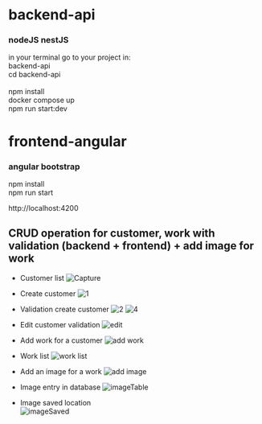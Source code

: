 # backend-api </br>
### nodeJS nestJS </br>

in your terminal go to your project in: </br>
backend-api </br>
cd backend-api </br> <br>
npm install </br>
docker compose up </br>
npm run start:dev </br>

# frontend-angular </br>
### angular bootstrap
npm install </br>
npm run start </br>
 
http://localhost:4200 </br>

## CRUD operation for customer, work with validation (backend + frontend) + add image for work </br>

- Customer list
![Capture](https://user-images.githubusercontent.com/115366930/230737277-2685bd42-5856-459f-a51e-f18a5252a551.PNG)

- Create customer 
 ![1](https://user-images.githubusercontent.com/115366930/230737313-5a68d155-c6d9-4b83-b9c7-496781c14a49.PNG)

- Validation create customer 
 ![2](https://user-images.githubusercontent.com/115366930/230737344-8a27fd79-1e32-4b56-9d1f-3a8dd13d3663.PNG)
 ![4](https://user-images.githubusercontent.com/115366930/230737397-68497559-3a03-4229-a140-402196addcb1.PNG)

- Edit customer validation
![edit](https://user-images.githubusercontent.com/115366930/230737428-f4ac002c-8a6b-49ff-ba9f-9938d50559e5.PNG)

- Add work for a customer
![add work](https://user-images.githubusercontent.com/115366930/230737469-50825b6a-5337-4837-9f43-0a159ebae83d.PNG)

- Work list
![work list](https://user-images.githubusercontent.com/115366930/230737565-bccd356a-abbc-456d-8cfd-8d18463c2317.PNG)

- Add an image for a work
![add image](https://user-images.githubusercontent.com/115366930/230738251-082b49a6-cdba-469e-9a4c-8f3c4e7d9d42.PNG)

- Image entry in database 
![imageTable](https://user-images.githubusercontent.com/115366930/230738317-5368c465-8261-429f-bfc4-e5db8181feca.PNG)

- Image saved location </br>
![imageSaved](https://user-images.githubusercontent.com/115366930/230738282-07b89c1c-b4ae-4b4e-b10a-5120d10629f5.PNG)
